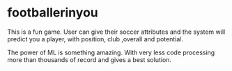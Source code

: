 # footballerinyou
This is a fun game. User can give their soccer attributes and the system will predict you a player, with position, club ,overall and potential. 

The power of ML is something amazing. With very less code processing more than thousands of record and gives a best solution.
